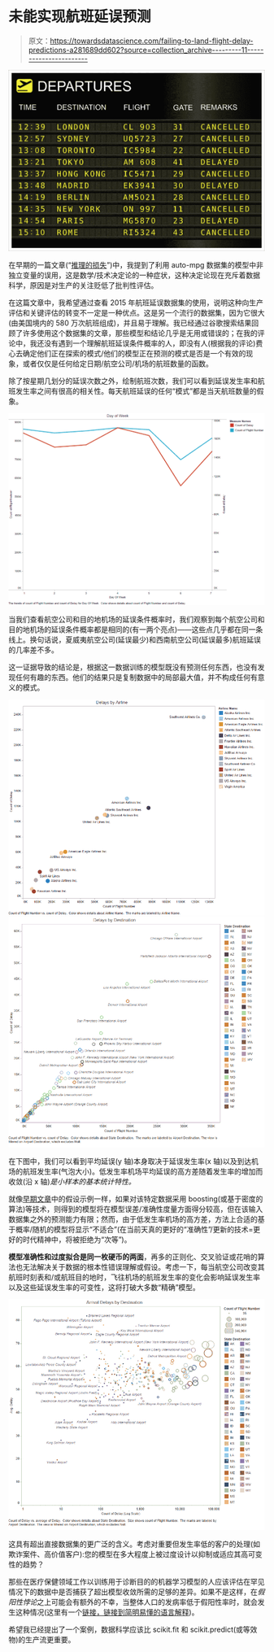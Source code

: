 # 未能实现航班延误预测

> 原文：<https://towardsdatascience.com/failing-to-land-flight-delay-predictions-a281689dd602?source=collection_archive---------11----------------------->

![](img/e8be7337945b14c4a6698b6f7621a3d9.png)

在早期的一篇文章(“[推理的损失](https://medium.com/@stephenchen_81455/the-loss-of-inference-a3c2d5f92e9b)”)中，我提到了利用 auto-mpg 数据集的模型中非独立变量的误用，这是数学/技术决定论的一种症状，这种决定论现在充斥着数据科学，原因是对生产的关注贬低了批判性评估。

在这篇文章中，我希望通过查看 2015 年航班延误数据集的使用，说明这种向生产评估和关键评估的转变不一定是一种优点。这是另一个流行的数据集，因为它很大(由美国境内的 580 万次航班组成)，并且易于理解。我已经通过谷歌搜索结果回顾了许多使用这个数据集的文章，那些模型和结论几乎是无用或错误的；在我的评论中，我还没有遇到一个理解航班延误条件概率的人，即没有人(根据我的评论)费心去确定他们正在探索的模式/他们的模型正在预测的模式是否是一个有效的现象，或者仅仅是任何给定日期/航空公司/机场的航班数量的函数。

除了按星期几划分的延误次数之外，绘制航班次数，我们可以看到延误发生率和航班发生率之间有很高的相关性。每天航班延误的任何“模式”都是当天航班数量的假象。

![](img/a65977130461f2f52502e73dd75d4b97.png)

当我们查看航空公司和目的地机场的延误条件概率时，我们观察到每个航空公司和目的地机场的延误条件概率都是相同的(有一两个亮点)——这些点几乎都在同一条线上。换句话说，夏威夷航空公司(延误最少)和西南航空公司(延误最多)航班延误的几率差不多。

这一证据导致的结论是，根据这一数据训练的模型既没有预测任何东西，也没有发现任何有趣的东西。他们的结果只是复制数据中的局部最大值，并不构成任何有意义的模式。

![](img/f78fc0fd41ecf37ba42029d5e5a6f839.png)![](img/7963d6752ef5e5686ab065cb27d2bdda.png)

在下图中，我们可以看到平均延误(y 轴)本身取决于延误发生率(x 轴)以及到达机场的航班发生率(气泡大小)。低发生率机场平均延误的高方差随着发生率的增加而收敛(沿 x 轴)*是小样本的基本统计特性。*

就像[早期文章](https://medium.com/@stephenchen_81455/the-loss-of-inference-a3c2d5f92e9b)中的假设示例一样，如果对该特定数据采用 boosting(或基于密度的算法)等技术，则得到的模型将在模型误差/准确性度量方面得分较高，但在该输入数据集之外的预测能力有限；然而，由于低发生率机场的高方差，方法上合适的基于概率/随机的模型将显示“不适合”(在当前天真的更好的“准确性”/更新的技术=更好的时代精神中，将被拒绝为“次等”)。

**模型准确性和过度拟合是同一枚硬币的两面**，再多的正则化、交叉验证或花哨的算法也无法解决关于数据的根本性错误理解或假设。考虑一下，每当航空公司改变其航班时刻表和/或航班目的地时，飞往机场的航班发生率的变化会影响延误发生率以及这些延误发生率的可变性，这将打破大多数“精确”模型。

![](img/c2286fd99f1e1ab96e215400e4c21708.png)

这具有超出直接数据集的更广泛的含义。考虑对重要但发生率低的客户的处理(如欺诈案件、高价值客户):您的模型在多大程度上被过度设计以抑制或适应其高可变性的趋势？

那些在医疗保健领域工作以训练用于诊断目的的机器学习模型的人应该评估在罕见情况下的数据中是否捕获了超出模型收敛所需的足够的差异。如果不是这样，在*假阳性悖论*之上可能会有额外的不幸，当整体人口的发病率低于假阳性率时，就会发生这种情况(这里有一个[链接，链接到简明易懂的语言解释](http://thewhereblog.blogspot.com/2008/12/paradox-of-false-positive.html))。

希望我已经提出了一个案例，数据科学应该比 scikit.fit 和 scikit.predict(或等效物)的生产流更重要。
